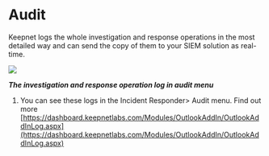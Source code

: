 # Audit

Keepnet logs the whole investigation and response operations in the most detailed way and can send the copy of them to your SIEM solution as real-time. 

![](https://www.keepnetlabs.com/wp-content/uploads/The-investigation-and-response-operation-log-in-audit-menu-2.png)

***The investigation and response operation log in audit menu***

1. You can see these logs in the Incident Responder> Audit menu. Find out more [https://dashboard.keepnetlabs.com/Modules/OutlookAddIn/OutlookAddInLog.aspx](https://dashboard.keepnetlabs.com/Modules/OutlookAddIn/OutlookAddInLog.aspx)